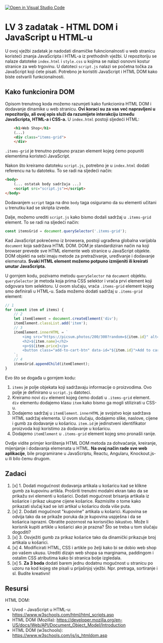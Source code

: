 [![Open in Visual Studio Code](https://classroom.github.com/assets/open-in-vscode-718a45dd9cf7e7f842a935f5ebbe5719a5e09af4491e668f4dbf3b35d5cca122.svg)](https://classroom.github.com/online_ide?assignment_repo_id=15046250&assignment_repo_type=AssignmentRepo)
# LV 3 zadatak - HTML DOM i JavaScript u HTML-u

U ovoj vježbi zadatak je nadodati dinamičke fukncionalnosti u web stranicu koristeći znanja JavaScripta i HTML-a iz prethodnih vježbi. U repozitoriju se nalaze datoteke `index.html` i `style.css` u kojima se nalazi osnovni kostur stranice za web trgovinu. U datoteci `script.js` nalazi se početna točka za JavaScript koji ćete pisati. Potrebno je koristiti JavaScript i HTML DOM kako biste ostvarili funkcionalnosti.

## Kako funkcionira DOM

Opisom trenutnog koda možemo razumjeti kako funkcionira HTML DOM i dodavanje dinamike u web stranicu. **Ovi koraci su za vas već napravljeni u repozitoriju, ali ovaj opis služi da razumijete interakciju između JavaScripta, HTML-a i CSS-a.** U `index.html` postoji sljedeći HTML:

```html
    <h1>Web Shop</h1>
    (...)
    <div class="items-grid">
    </div>
```

`.items-grid` je trenutno potpuno prazan element kojeg ćemo popuniti elementima koristeći JavaScript.

Nakon što kreiramo datoteku `script.js`, potrebno je u `index.html` dodati referencu na tu datoteku. To se radi na sljedeći način:

```html
<body>
    (... ostatak body sadržaja ...)
    <script src="script.js"></script>
</body>
```

Dodavanjem `script` taga na dno `body` taga osiguramo da su elementi učitani u trenutku kad se skripta izvede.

Dalje, možemo urediti `script.js` kako bismo dodali sadržaj u `.items-grid` element. To se radi na sljedeći način:

```javascript
const itemsGrid = document.querySelector('.items-grid');
```

Kad JavaScript pokrećemo iz browsera, postoji ugrađena globalna varijabla `document` koja sadržava HTML DOM. DOM je standardiziran način na koji browser prevede sve HTML elemente web stranice u JavaScript objekte. DOM objekti na sebi imaju metode za pretraživanje, uređivanje i dodavanje elemenata. **Svaki HTML element možemo potpuno izmijeniti ili kreirati unutar JavaScripta.**

U gornjem kodu, pozivamo metodu `querySelector` na `document` objektu. `querySelector` je metoda koja prima CSS selektor i vraća prvi element koji odgovara tom selektoru. U ovom slučaju, vraća `.items-grid` element kojeg smo definirali u HTML-u. Sada možemo dodati sadržaj u `.items-grid` element:

```javascript
// 1
for (const item of items) {
    // 2
    let itemElement = document.createElement('div');
    itemElement.classList.add('item');
    // 3
    itemElement.innerHTML = `
        <img src="https://picsum.photos/200/300?random=${item.id}" alt="${item.name}">
        <h2>${item.name}</h2>
        <p>$${item.price}</p>
        <button class="add-to-cart-btn" data-id="${item.id}">Add to cart</button>
    `;
    // 4
    itemsGrid.appendChild(itemElement);
}
```

Evo što se događa u gornjem kodu:

1. `items` je polje objekata koji sadržavaju informacije o proizvodima. Ovo polje je definirano u `script.js` datoteci.
2. Kreiramo novi `div` element kojeg ćemo dodati u `.items-grid` element. `div` elementu dodajemo klasu `item` kako bismo ga mogli stilizirati u CSS-u.
3. Dodajemo sadržaj u `itemElement`. `innerHTML` je svojstvo koje sadržava HTML sadržaj elementa. U ovom slučaju, dodajemo slike, naslove, cijene i gumb za dodavanje u košaricu. `item.id` je jedinstveni identifikator proizvoda koji koristimo za dodavanje u košaricu.
4. Dodajemo `itemElement` u `.items-grid` element kojeg smo pronašli ranije.

Ovdje vidite primjer korištenja HTML DOM metoda za dohvaćanje, kreiranje, mijenjanje i dodavanja elemenata u HTML. **Na ovaj način rade sve web aplikacije**, bile programirane u JavaScriptu, Reactu, Angularu, Knockout.js-u ili bilo čemu drugom.

## Zadaci

1. [x] 1. Dodati mogućnost dodavanja artikala u košaricu kad se klikne gumb za kupovinu artikla. Proširiti trenutni modalni ekran tako da se prikažu svi elementi u košarici. Dodati mogućnost brisanja artikala iz košarice i prikaz ukupne cijene košarice. Razmislite o tome kako prikazati slučaj kad se isti artikal u košaricu doda više puta.
2. [x] 2. Dodati mogućnost "kupovine" artikala u košarici. Kupovina se odvija tako da se prikaže poruka da je kupovina uspješna i da se košarica isprazni. Obratite pozornost na korisničko iskustvo. Može li korisnik kupiti artikle u košarici ako je prazna? Što se treba u tom slučaju dogoditi?
3. [x] 3. Osvježiti gumb za prikaz košarice tako da dinamički prikazuje broj artikala u košarici.
4. [x] 4. Modificirati HTML, CSS i artikle po želji kako bi se dobio web shop po vašem ukusu. Urediti dizajn web shopa sa marginama, paddingom i ostalim CSS atributima kako bi stranica bolje izgledala.
5. [x] 5. **Za 3 boda** dodati barem jednu dodatnu mogućnost u stranicu po uzoru na kod kojeg ste pisali u prijašnjoj vježbi. Npr. pretraga, sortiranje i sl. Budite kreativni!

## Resursi

HTML DOM:

- Uvod - JavaScript u HTML-u: https://www.w3schools.com/html/html_scripts.asp
- HTML DOM (Mozilla): https://developer.mozilla.org/en-US/docs/Web/API/Document_Object_Model/Introduction
- HTML DOM (w3schools): https://www.w3schools.com/js/js_htmldom.asp
